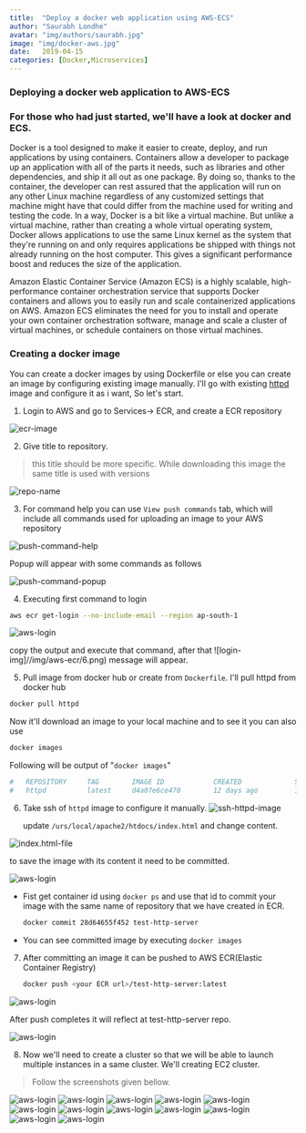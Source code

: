 ```yaml
---
title:  "Deploy a docker web application using AWS-ECS"
author: "Saurabh Londhe"
avatar: "img/authors/saurabh.jpg"
image: "img/docker-aws.jpg"
date:   2019-04-15
categories: [Docker,Microservices]
---
```

### Deploying a docker web application to AWS-ECS
### For those who had just started, we'll have a look at docker and ECS.

Docker is a tool designed to make it easier to create, deploy, and run applications by using containers. Containers allow a developer to package up an application with all of the parts it needs, such as libraries and other dependencies, and ship it all out as one package. By doing so, thanks to the container, the developer can rest assured that the application will run on any other Linux machine regardless of any customized settings that machine might have that could differ from the machine used for writing and testing the code.
In a way, Docker is a bit like a virtual machine. But unlike a virtual machine, rather than creating a whole virtual operating system, Docker allows applications to use the same Linux kernel as the system that they're running on and only requires applications be shipped with things not already running on the host computer. This gives a significant performance boost and reduces the size of the application.

Amazon Elastic Container Service (Amazon ECS) is a highly scalable, high-performance container orchestration service that supports Docker containers and allows you to easily run and scale containerized applications on AWS. Amazon ECS eliminates the need for you to install and operate your own container orchestration software, manage and scale a cluster of virtual machines, or schedule containers on those virtual machines.

### Creating a docker image

You can create a docker images by using Dockerfile or else you can create an image by configuring existing image manually.
I'll go with existing [httpd](https://hub.docker.com/_/httpd) image and configure it as i want, So let's start.

1.  Login to AWS and go to Services-> ECR, and create a ECR repository

![ecr-image](/img/aws-ecr/1.png)

2.  Give title to repository.
>   this title should be more specific. While downloading this image the same title is used with versions

![repo-name](/img/aws-ecr/2.png)

3.  For command help you can use ```View push commands``` tab, which will include all commands used for uploading an image to your AWS repository

![push-command-help](/img/aws-ecr/3.png)

Popup will appear with some commands as follows

![push-command-popup](/img/aws-ecr/4.png)

4.  Executing first command to login

```sh
aws ecr get-login --no-include-email --region ap-south-1
```

![aws-login](/img/aws-ecr/5.png)

copy the output and execute that command, after that ![login-img]//img/aws-ecr/6.png) message will appear.

5.  Pull image from docker hub or create from ```Dockerfile```. I'll pull httpd from docker hub

```sh
docker pull httpd
```
Now it'll download an image to your local machine and to see it you can also use

```sh
docker images
```
Following will be output of  "```docker images```"
```sh
#   REPOSITORY     TAG        IMAGE ID            CREATED             SIZE
#   httpd          latest     d4a07e6ce470        12 days ago         132MB
```

6.  Take ssh of ```httpd``` image to configure it manually.
![ssh-httpd-image](/img/aws-ecr/ssh-httpd.png)

    update ```/urs/local/apache2/htdocs/index.html``` and change content.

![index.html-file](/img/aws-ecr/7.png)

to save the image with its content it need to be committed. 

![aws-login](/img/aws-ecr/9.png)

-   Fist get container id using ```docker ps``` and use that id to commit your image with the same name of repository that we have created in ECR.

    ```sh
    docker commit 28d64655f452 test-http-server
    ```
-   You can see committed image by executing ```docker images```

7.  After committing an image it can be pushed to AWS ECR(Elastic Container Registry)

    ```sh
    docker push <your ECR url>/test-http-server:latest
    ```
![aws-login](/img/aws-ecr/10.png)

After push completes it will reflect at test-http-server repo.

![aws-login](/img/aws-ecr/11.png)

8.  Now we'll need to create a cluster so that we will be able to launch multiple instances in a same cluster. We'll creating EC2 cluster.

>   Follow the screenshots given bellow.


![aws-login](/img/aws-ecr/12.png)
![aws-login](/img/aws-ecr/13.png)
![aws-login](/img/aws-ecr/14.png)
![aws-login](/img/aws-ecr/15.png)
![aws-login](/img/aws-ecr/16.png)
![aws-login](/img/aws-ecr/17.png)
![aws-login](/img/aws-ecr/18.png)
![aws-login](/img/aws-ecr/19.png)
![aws-login](/img/aws-ecr/20.png)
![aws-login](/img/aws-ecr/21.png)
![aws-login](/img/aws-ecr/22.png)
![aws-login](/img/aws-ecr/23.png)